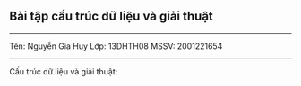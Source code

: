 ## Bài tập cấu trúc dữ liệu và giải thuật

---

Tên: Nguyễn Gia Huy
Lớp: 13DHTH08
MSSV: 2001221654

---

Cấu trúc dữ liệu và giải thuật:
